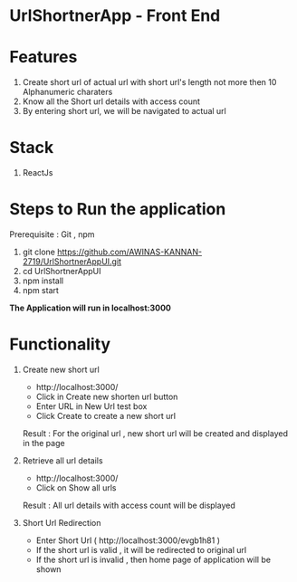 # UrlShortnerApp - Front End

# Features

1) Create short url of actual url with short url's length not more then 10 Alphanumeric charaters
2) Know all the Short url details with access count
3) By entering short url, we will be navigated to actual url

# Stack
1) ReactJs

# Steps to Run the application
Prerequisite : Git , npm

1) git clone https://github.com/AWINAS-KANNAN-2719/UrlShortnerAppUI.git
2) cd UrlShortnerAppUI
3) npm install
4) npm start

**The Application will run in localhost:3000**

# Functionality

1) Create new short url
   
   * http://localhost:3000/
   * Click in Create new shorten url button
   * Enter URL in New Url test box
   * Click Create to create a new short url
   
   Result :
   For the original url , new short url will be created and displayed in the page
   
 2) Retrieve all url details
    
    * http://localhost:3000/
    * Click on Show all urls
    
    Result :
    All url details with access count will be displayed
    
3) Short Url Redirection
    
    * Enter Short Url ( http://localhost:3000/evgb1h81 )
    * If the short url is valid , it will be redirected to original url
    * If the short url is invalid , then home page of application will be shown


